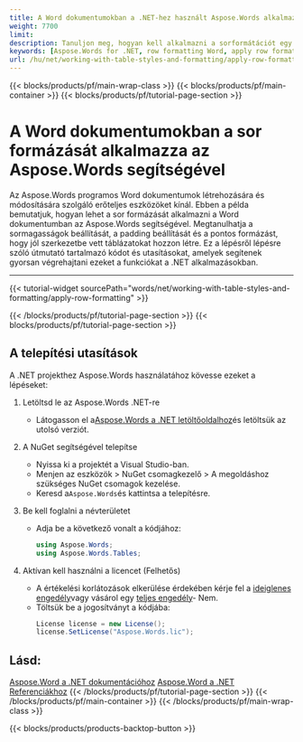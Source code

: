 ```yaml
---
title: A Word dokumentumokban a .NET-hez használt Aspose.Words alkalmazásával sor formázást alkalmazunk
weight: 7700
limit: 
description: Tanuljon meg, hogyan kell alkalmazni a sorformátációt egy Word dokumentumban a .NET-hez Aspose.Words segítségével.
keywords: [Aspose.Words for .NET, row formatting Word, apply row format, Word document table styling, .NET Word document example, Aspose.Words tutorial, table row padding, Word document programming]
url: /hu/net/working-with-table-styles-and-formatting/apply-row-formatting/
---
```

{{< blocks/products/pf/main-wrap-class >}}
{{< blocks/products/pf/main-container >}}
{{< blocks/products/pf/tutorial-page-section >}}

# A Word dokumentumokban a sor formázását alkalmazza az Aspose.Words segítségével

Az Aspose.Words programos Word dokumentumok létrehozására és módosítására szolgáló erőteljes eszközöket kínál. Ebben a példa bemutatjuk, hogyan lehet a sor formázását alkalmazni a Word dokumentumban az Aspose.Words segítségével. Megtanulhatja a sormagasságok beállítását, a padding beállítását és a pontos formázást, hogy jól szerkezetbe vett táblázatokat hozzon létre. Ez a lépésről lépésre szóló útmutató tartalmazó kódot és utasításokat, amelyek segítenek gyorsan végrehajtani ezeket a funkciókat a .NET alkalmazásokban.


---
{{< tutorial-widget sourcePath="words/net/working-with-table-styles-and-formatting/apply-row-formatting" >}}

{{< /blocks/products/pf/tutorial-page-section >}}
{{< blocks/products/pf/tutorial-page-section >}}
## A telepítési utasítások  
A .NET projekthez Aspose.Words használatához kövesse ezeket a lépéseket:  

1. Letöltsd le az Aspose.Words .NET-re  
   * Látogasson el a[Aspose.Words a .NET letöltőoldalhoz](https://releases.aspose.com/words/net/)és letöltsük az utolsó verziót.

2. A NuGet segítségével telepítse  
   * Nyissa ki a projektét a Visual Studio-ban.  
   * Menjen az eszközök > NuGet csomagkezelő > A megoldáshoz szükséges NuGet csomagok kezelése.  
   * Keresd a`Aspose.Words`és kattintsa a telepítésre.

3. Be kell foglalni a névterületet  
   * Adja be a következő vonalt a kódjához:  
     ```csharp
     using Aspose.Words;
     using Aspose.Words.Tables;
     ```

4. Aktívan kell használni a licencet (Felhetős)  
   * A értékelési korlátozások elkerülése érdekében kérje fel a [ideiglenes engedély](https://purchase.aspose.com/temporary-license/)vagy vásárol egy [teljes engedély](https://purchase.aspose.com/buy)\- Nem.  
   * Töltsük be a jogosítványt a kódjába:  
     ```csharp
     License license = new License();
     license.SetLicense("Aspose.Words.lic");
     ```
	 
## Lásd:
[Aspose.Word a .NET dokumentációhoz](https://docs.aspose.com/words/net/)
[Aspose.Word a .NET Referenciákhoz](https://reference.aspose.com/words/net/)
{{< /blocks/products/pf/tutorial-page-section >}}
{{< /blocks/products/pf/main-container >}}
{{< /blocks/products/pf/main-wrap-class >}}

{{< blocks/products/products-backtop-button >}}